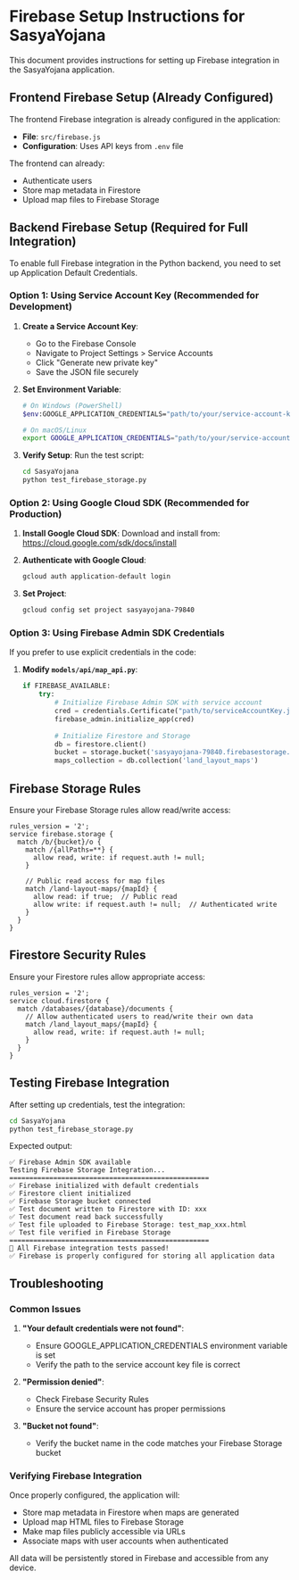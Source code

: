 # Firebase Setup Instructions for SasyaYojana

This document provides instructions for setting up Firebase integration in the SasyaYojana application.

## Frontend Firebase Setup (Already Configured)

The frontend Firebase integration is already configured in the application:

- **File**: `src/firebase.js`
- **Configuration**: Uses API keys from `.env` file

The frontend can already:
- Authenticate users
- Store map metadata in Firestore
- Upload map files to Firebase Storage

## Backend Firebase Setup (Required for Full Integration)

To enable full Firebase integration in the Python backend, you need to set up Application Default Credentials.

### Option 1: Using Service Account Key (Recommended for Development)

1. **Create a Service Account Key**:
   - Go to the Firebase Console
   - Navigate to Project Settings > Service Accounts
   - Click "Generate new private key"
   - Save the JSON file securely

2. **Set Environment Variable**:
   ```bash
   # On Windows (PowerShell)
   $env:GOOGLE_APPLICATION_CREDENTIALS="path/to/your/service-account-key.json"
   
   # On macOS/Linux
   export GOOGLE_APPLICATION_CREDENTIALS="path/to/your/service-account-key.json"
   ```

3. **Verify Setup**:
   Run the test script:
   ```bash
   cd SasyaYojana
   python test_firebase_storage.py
   ```

### Option 2: Using Google Cloud SDK (Recommended for Production)

1. **Install Google Cloud SDK**:
   Download and install from: https://cloud.google.com/sdk/docs/install

2. **Authenticate with Google Cloud**:
   ```bash
   gcloud auth application-default login
   ```

3. **Set Project**:
   ```bash
   gcloud config set project sasyayojana-79840
   ```

### Option 3: Using Firebase Admin SDK Credentials

If you prefer to use explicit credentials in the code:

1. **Modify `models/api/map_api.py`**:
   ```python
   if FIREBASE_AVAILABLE:
       try:
           # Initialize Firebase Admin SDK with service account
           cred = credentials.Certificate("path/to/serviceAccountKey.json")
           firebase_admin.initialize_app(cred)
           
           # Initialize Firestore and Storage
           db = firestore.client()
           bucket = storage.bucket('sasyayojana-79840.firebasestorage.app')
           maps_collection = db.collection('land_layout_maps')
   ```

## Firebase Storage Rules

Ensure your Firebase Storage rules allow read/write access:

```
rules_version = '2';
service firebase.storage {
  match /b/{bucket}/o {
    match /{allPaths=**} {
      allow read, write: if request.auth != null;
    }
    
    // Public read access for map files
    match /land-layout-maps/{mapId} {
      allow read: if true;  // Public read
      allow write: if request.auth != null;  // Authenticated write
    }
  }
}
```

## Firestore Security Rules

Ensure your Firestore rules allow appropriate access:

```
rules_version = '2';
service cloud.firestore {
  match /databases/{database}/documents {
    // Allow authenticated users to read/write their own data
    match /land_layout_maps/{mapId} {
      allow read, write: if request.auth != null;
    }
  }
}
```

## Testing Firebase Integration

After setting up credentials, test the integration:

```bash
cd SasyaYojana
python test_firebase_storage.py
```

Expected output:
```
✅ Firebase Admin SDK available
Testing Firebase Storage Integration...
==================================================
✅ Firebase initialized with default credentials
✅ Firestore client initialized
✅ Firebase Storage bucket connected
✅ Test document written to Firestore with ID: xxx
✅ Test document read back successfully
✅ Test file uploaded to Firebase Storage: test_map_xxx.html
✅ Test file verified in Firebase Storage
==================================================
🎉 All Firebase integration tests passed!
✅ Firebase is properly configured for storing all application data
```

## Troubleshooting

### Common Issues

1. **"Your default credentials were not found"**:
   - Ensure GOOGLE_APPLICATION_CREDENTIALS environment variable is set
   - Verify the path to the service account key file is correct

2. **"Permission denied"**:
   - Check Firebase Security Rules
   - Ensure the service account has proper permissions

3. **"Bucket not found"**:
   - Verify the bucket name in the code matches your Firebase Storage bucket

### Verifying Firebase Integration

Once properly configured, the application will:
- Store map metadata in Firestore when maps are generated
- Upload map HTML files to Firebase Storage
- Make map files publicly accessible via URLs
- Associate maps with user accounts when authenticated

All data will be persistently stored in Firebase and accessible from any device.